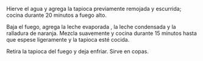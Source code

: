 Hierve el agua y agrega la tapioca previamente remojada y escurrida; cocina durante 20 minutos a fuego alto.

Baja el fuego, agrega la leche evaporada , la leche condensada y la ralladura de naranja. Mezcla suavemente y cocina durante 15 minutos hasta que espese ligeramente y la tapioca esté cocida.

Retira la tapioca del fuego y deja enfriar. Sirve en copas.